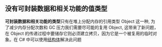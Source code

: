 ## 没有可封装数据和相关功能的值类型

**可封装数据和相关功能的类型**只有在堆上分配内存的引用类型 Object 这一种, 为了减少内存分配次数和 GC 压力我们需要尽可能的复用 Object, 这带来了新问题，在 Object 的传递过程中要储存它则必须建立拷贝，因为它是一个被复用的临时对象。在 C# 中可以使用[结构体](https://learn.microsoft.com/zh-cn/dotnet/csharp/language-reference/builtin-types/struct)解决此问题